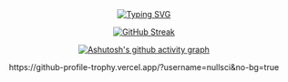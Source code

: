 <div align="center">
  
  <!-- dynamic typing effect 动态打字效果 -->
  <div align="center">
    <a href="https://blog.sunguoqi.com/">
      <img src="https://readme-typing-svg.demolab.com?font=Fira+Code&pause=1000&width=435&lines=Yu Zhang's repository&center=true&size=27" alt="Typing SVG" />
    </a>
  </div>
<div align="center">
  
 [![GitHub Streak](https://streak-stats.demolab.com/?user=nullsci&theme=dark)](https://git.io/streak-stats)

 [![Ashutosh's github activity graph](https://github-readme-activity-graph.vercel.app/graph?username=nullsci&theme=github-compact)](https://github.com/ashutosh00710/github-readme-activity-graph)

<div align="center">
https://github-profile-trophy.vercel.app/?username=nullsci&no-bg=true
